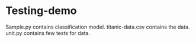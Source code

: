 # Testing-demo

Sample.py contains classification model.
titanic-data.csv contains the data.
unit.py contains few tests for data.
